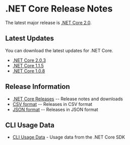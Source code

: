 # .NET Core Release Notes

The latest major release is [.NET Core 2.0](release-notes/2.0/2.0.0.md).

## Latest Updates

You can download the latest updates for .NET Core.

* [.NET Core 2.0.3](release-notes/download-archives/2.0.3.md)
* [.NET Core 1.1.5](release-notes/download-archives/1.1.5.md)
* [.NET Core 1.0.8](release-notes/download-archives/1.0.8.md)

## Release Information

* [.NET Core Releases](download-archive.md) -- Release notes and downloads
* [CSV format](releases.csv) -- Releases in CSV format
* [JSON format](releases.json) -- Releases in JSON format

## CLI Usage Data

* [CLI Usage Data](cli-usage-data.md) - Usage data from the .NET Core SDK
